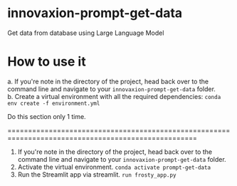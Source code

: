 # innovaxion-prompt-get-data
Get data from database using Large Language Model

# How to use it

a. If you're note in the directory of the project, head back over to the command line and navigate to your `innovaxion-prompt-get-data` folder.  
b. Create a virtual environment with all the required dependencies:
   `conda env create -f environment.yml`  

Do this section only 1 time.  

====================================================================================================
1. If you're note in the directory of the project, head back over to the command line and navigate to your `innovaxion-prompt-get-data` folder.
2. Activate the virtual environment.
   `conda activate prompt-get-data`
3. Run the Streamlit app via streamlit.
   `run frosty_app.py`

